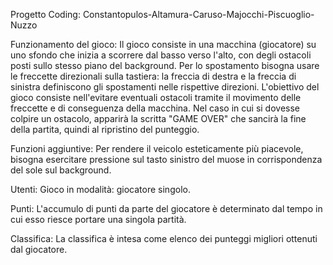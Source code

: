 Progetto Coding:
Constantopulos-Altamura-Caruso-Majocchi-Piscuoglio-Nuzzo

Funzionamento del gioco:
Il gioco consiste in una macchina (giocatore) su uno sfondo che inizia a scorrere dal basso verso l'alto, con degli ostacoli posti sullo stesso piano del background.
Per lo spostamento bisogna usare le freccette direzionali sulla tastiera: la freccia di destra e la freccia di sinistra definiscono gli spostamenti nelle rispettive direzioni.
L'obiettivo del gioco consiste nell'evitare eventuali ostacoli tramite il movimento delle freccette e di conseguenza della macchina.
Nel caso in cui si dovesse colpire un ostacolo, apparirà la scritta "GAME OVER" che sancirà la fine della partita, quindi al ripristino del punteggio.

Funzioni aggiuntive: 
Per rendere il veicolo esteticamente più piacevole, bisogna esercitare pressione sul tasto sinistro del muose in corrispondenza del sole sul background.

Utenti:
Gioco in modalità: giocatore singolo.

Punti:
L'accumulo di punti da parte del giocatore è determinato dal tempo in cui esso riesce portare una singola partità.

Classifica:
La classifica è intesa come elenco dei punteggi migliori ottenuti dal giocatore.
